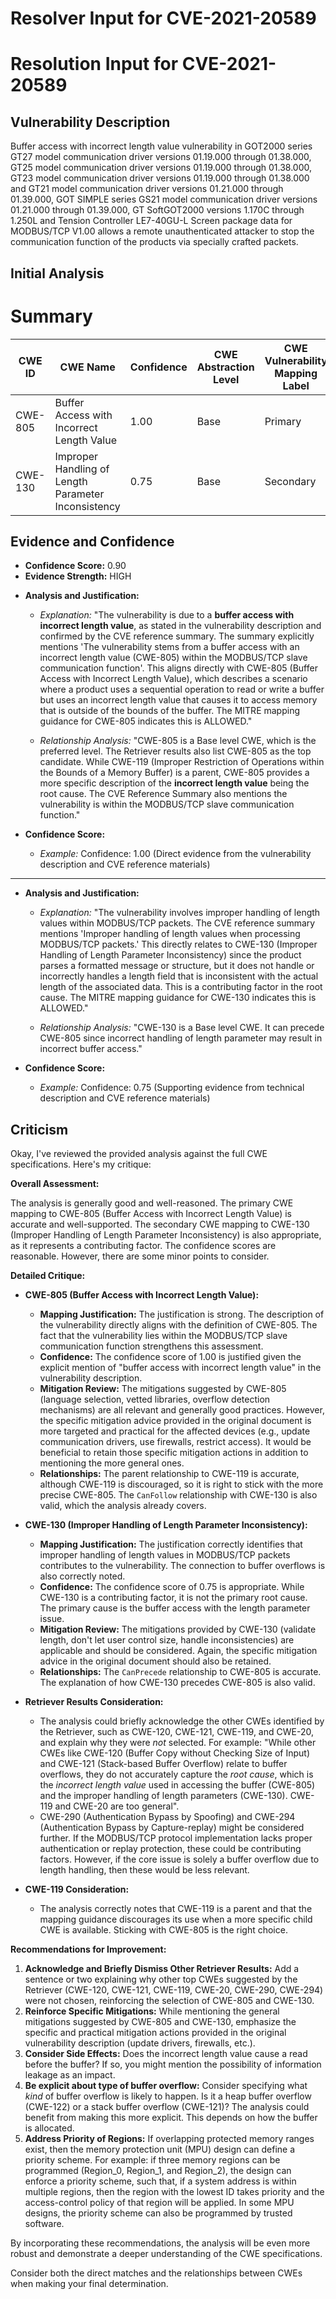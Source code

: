 # Resolver Input for CVE-2021-20589

# Resolution Input for CVE-2021-20589

## Vulnerability Description
Buffer access with incorrect length value vulnerability in GOT2000 series GT27 model communication driver versions 01.19.000 through 01.38.000, GT25 model communication driver versions 01.19.000 through 01.38.000, GT23 model communication driver versions 01.19.000 through 01.38.000 and GT21 model communication driver versions 01.21.000 through 01.39.000, GOT SIMPLE series GS21 model communication driver versions 01.21.000 through 01.39.000, GT SoftGOT2000 versions 1.170C through 1.250L and Tension Controller LE7-40GU-L Screen package data for MODBUS/TCP V1.00 allows a remote unauthenticated attacker to stop the communication function of the products via specially crafted packets.

## Initial Analysis
# Summary
| CWE ID  | CWE Name                                       | Confidence | CWE Abstraction Level | CWE Vulnerability Mapping Label | CWE-Vulnerability Mapping Notes |
|---------|------------------------------------------------|------------|-----------------------|---------------------------------|-------------------------------|
| CWE-805 | Buffer Access with Incorrect Length Value       | 1.00       | Base                  | Primary                         | Allowed                       |
| CWE-130 | Improper Handling of Length Parameter Inconsistency | 0.75       | Base                  | Secondary                       | Allowed                       |

## Evidence and Confidence

*   **Confidence Score:** 0.90
*   **Evidence Strength:** HIGH

- **Analysis and Justification:**  
  - *Explanation:* "The vulnerability is due to a **buffer access with incorrect length value**, as stated in the vulnerability description and confirmed by the CVE reference summary. The summary explicitly mentions 'The vulnerability stems from a buffer access with an incorrect length value (CWE-805) within the MODBUS/TCP slave communication function'. This aligns directly with CWE-805 (Buffer Access with Incorrect Length Value), which describes a scenario where a product uses a sequential operation to read or write a buffer but uses an incorrect length value that causes it to access memory that is outside of the bounds of the buffer. The MITRE mapping guidance for CWE-805 indicates this is ALLOWED."
  
  - *Relationship Analysis:* "CWE-805 is a Base level CWE, which is the preferred level. The Retriever results also list CWE-805 as the top candidate. While CWE-119 (Improper Restriction of Operations within the Bounds of a Memory Buffer) is a parent, CWE-805 provides a more specific description of the **incorrect length value** being the root cause. The CVE Reference Summary also mentions the vulnerability is within the MODBUS/TCP slave communication function."

- **Confidence Score:**  
  - *Example:* Confidence: 1.00 (Direct evidence from the vulnerability description and CVE reference materials)

---

- **Analysis and Justification:**  
  - *Explanation:* "The vulnerability involves improper handling of length values within MODBUS/TCP packets. The CVE reference summary mentions 'Improper handling of length values when processing MODBUS/TCP packets.' This directly relates to CWE-130 (Improper Handling of Length Parameter Inconsistency) since the product parses a formatted message or structure, but it does not handle or incorrectly handles a length field that is inconsistent with the actual length of the associated data. This is a contributing factor in the root cause. The MITRE mapping guidance for CWE-130 indicates this is ALLOWED."
  
  - *Relationship Analysis:* "CWE-130 is a Base level CWE. It can precede CWE-805 since incorrect handling of length parameter may result in incorrect buffer access."

- **Confidence Score:**  
  - *Example:* Confidence: 0.75 (Supporting evidence from technical description and CVE reference materials)

## Criticism
Okay, I've reviewed the provided analysis against the full CWE specifications. Here's my critique:

**Overall Assessment:**

The analysis is generally good and well-reasoned. The primary CWE mapping to CWE-805 (Buffer Access with Incorrect Length Value) is accurate and well-supported. The secondary CWE mapping to CWE-130 (Improper Handling of Length Parameter Inconsistency) is also appropriate, as it represents a contributing factor. The confidence scores are reasonable. However, there are some minor points to consider.

**Detailed Critique:**

*   **CWE-805 (Buffer Access with Incorrect Length Value):**
    *   **Mapping Justification:** The justification is strong. The description of the vulnerability directly aligns with the definition of CWE-805. The fact that the vulnerability lies within the MODBUS/TCP slave communication function strengthens this assessment.
    *   **Confidence:** The confidence score of 1.00 is justified given the explicit mention of "buffer access with incorrect length value" in the vulnerability description.
    *   **Mitigation Review:** The mitigations suggested by CWE-805 (language selection, vetted libraries, overflow detection mechanisms) are all relevant and generally good practices. However, the specific mitigation advice provided in the original document is more targeted and practical for the affected devices (e.g., update communication drivers, use firewalls, restrict access). It would be beneficial to retain those specific mitigation actions in addition to mentioning the more general ones.
    *   **Relationships:** The parent relationship to CWE-119 is accurate, although CWE-119 is discouraged, so it is right to stick with the more precise CWE-805. The `CanFollow` relationship with CWE-130 is also valid, which the analysis already covers.

*   **CWE-130 (Improper Handling of Length Parameter Inconsistency):**
    *   **Mapping Justification:** The justification correctly identifies that improper handling of length values in MODBUS/TCP packets contributes to the vulnerability. The connection to buffer overflows is also correctly noted.
    *   **Confidence:** The confidence score of 0.75 is appropriate. While CWE-130 is a contributing factor, it is not the primary root cause. The primary cause is the buffer access with the length parameter issue.
    *   **Mitigation Review:** The mitigations provided by CWE-130 (validate length, don't let user control size, handle inconsistencies) are applicable and should be considered. Again, the specific mitigation advice in the original document should also be retained.
    *   **Relationships:** The `CanPrecede` relationship to CWE-805 is accurate. The explanation of how CWE-130 precedes CWE-805 is also valid.

*   **Retriever Results Consideration:**

    *   The analysis could briefly acknowledge the other CWEs identified by the Retriever, such as CWE-120, CWE-121, CWE-119, and CWE-20, and explain why they were *not* selected. For example:  "While other CWEs like CWE-120 (Buffer Copy without Checking Size of Input) and CWE-121 (Stack-based Buffer Overflow) relate to buffer overflows, they do not accurately capture the *root cause*, which is the *incorrect length value* used in accessing the buffer (CWE-805) and the improper handling of length parameters (CWE-130). CWE-119 and CWE-20 are too general".
    *   CWE-290 (Authentication Bypass by Spoofing) and CWE-294 (Authentication Bypass by Capture-replay) might be considered further. If the MODBUS/TCP protocol implementation lacks proper authentication or replay protection, these could be contributing factors. However, if the core issue is solely a buffer overflow due to length handling, then these would be less relevant.

*   **CWE-119 Consideration:**

    *   The analysis correctly notes that CWE-119 is a parent and that the mapping guidance discourages its use when a more specific child CWE is available. Sticking with CWE-805 is the right choice.

**Recommendations for Improvement:**

1.  **Acknowledge and Briefly Dismiss Other Retriever Results:** Add a sentence or two explaining why other top CWEs suggested by the Retriever (CWE-120, CWE-121, CWE-119, CWE-20, CWE-290, CWE-294) were not chosen, reinforcing the selection of CWE-805 and CWE-130.
2.  **Reinforce Specific Mitigations:** While mentioning the general mitigations suggested by CWE-805 and CWE-130, emphasize the specific and practical mitigation actions provided in the original vulnerability description (update drivers, firewalls, etc.).
3.  **Consider Side Effects:** Does the incorrect length value cause a read before the buffer? If so, you might mention the possibility of information leakage as an impact.
4.  **Be explicit about type of buffer overflow:** Consider specifying what *kind* of buffer overflow is likely to happen. Is it a heap buffer overflow (CWE-122) or a stack buffer overflow (CWE-121)? The analysis could benefit from making this more explicit. This depends on how the buffer is allocated.
5.  **Address Priority of Regions:** If overlapping protected memory ranges exist, then the memory protection unit (MPU) design can define a priority scheme. For example: if three memory regions can be programmed (Region_0, Region_1, and Region_2), the design can enforce a priority scheme, such that, if a system address is within multiple regions, then the region with the lowest ID takes priority and the access-control policy of that region will be applied. In some MPU designs, the priority scheme can also be programmed by trusted software.

By incorporating these recommendations, the analysis will be even more robust and demonstrate a deeper understanding of the CWE specifications.

Consider both the direct matches and the relationships between CWEs
when making your final determination.
        